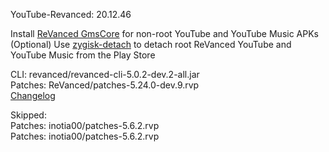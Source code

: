 YouTube-Revanced: 20.12.46  

Install [ReVanced GmsCore](https://github.com/ReVanced/GmsCore/releases/latest) for non-root YouTube and YouTube Music APKs  
(Optional) Use [zygisk-detach](https://github.com/j-hc/zygisk-detach/releases/latest) to detach root ReVanced YouTube and YouTube Music from the Play Store
  
CLI: revanced/revanced-cli-5.0.2-dev.2-all.jar  
Patches: ReVanced/patches-5.24.0-dev.9.rvp  
[Changelog](https://github.com/ReVanced/revanced-patches/releases/tag/v5.24.0-dev.9)  

Skipped:  
Patches: inotia00/patches-5.6.2.rvp  
Patches: inotia00/patches-5.6.2.rvp            
